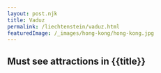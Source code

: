 ```yaml
---
layout: post.njk
title: Vaduz
permalink: /liechtenstein/vaduz.html
featuredImage: /_images/hong-kong/hong-kong.jpg
---
```

## Must see attractions in {{title}}